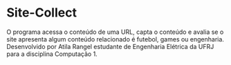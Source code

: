 # Site-Collect
O programa acessa o conteúdo de uma URL, capta o conteúdo e avalia se o site apresenta algum conteúdo relacionado é futebol, games ou engenharia.
Desenvolvido por Atila Rangel estudante de Engenharia Elétrica da UFRJ para a disciplina Computação 1.
